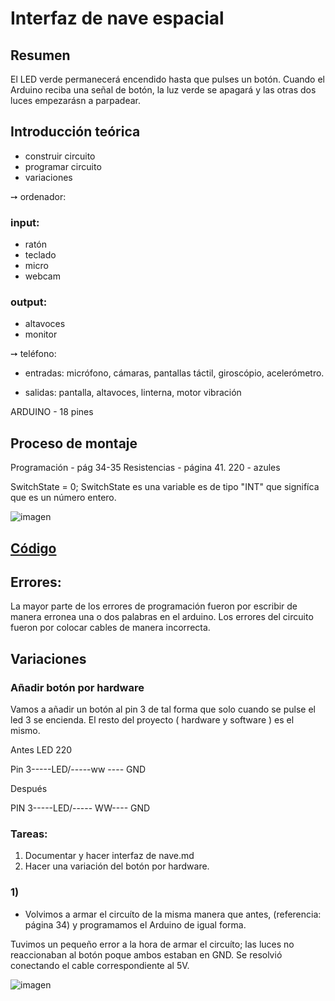 # Interfaz de nave espacial

## Resumen

 El LED verde permanecerá encendido hasta que pulses un botón. Cuando el Arduino reciba una señal de botón, la luz verde
se apagará y las otras dos luces empezarásn a parpadear.
## Introducción teórica

- construir circuito
- programar circuito
- variaciones


➙ ordenador: 

 ### input:  

- ratón
- teclado
- micro
- webcam

### output:

- altavoces
- monitor

➙ teléfono:

- entradas: micrófono, cámaras, pantallas táctil, giroscópio, acelerómetro.

- salidas: pantalla, altavoces, linterna, motor vibración

ARDUINO - 18 pines

## Proceso de montaje

Programación - pág 34-35
Resistencias - página 41. 220 - azules

SwitchState = 0;
SwitchState es una variable es de tipo "INT" que signifíca que es un número entero.

![imagen](https://user-images.githubusercontent.com/90753482/137898334-132197f3-919d-458d-987a-c5313d63964a.png)


## [Código](https://github.com/jjksimp/arduino/blob/main/interfaz_de_nave_espacial2.ino)

## Errores:

La mayor parte de los errores de programación fueron por escribir de manera erronea una o dos palabras en el arduino.
Los errores del circuito fueron por colocar cables de manera incorrecta.


## Variaciones

### Añadir botón por hardware
Vamos a añadir un botón al pin 3 de tal forma que solo cuando se pulse el led 3 se encienda. El resto del proyecto
( hardware y software ) es el mismo.

   Antes    LED   220 

Pin 3-----LED/-----ww ---- GND

   Después

PIN 3-----LED/-----  WW---- GND


### Tareas:
1) Documentar y hacer interfaz de nave.md
2) Hacer una variación del botón por hardware.



### 1)

- Volvimos a armar el circuíto de la misma manera que antes, (referencia: página 34) y programamos el Arduino
de igual forma. 

Tuvimos un pequeño error a la hora de armar el circuíto; las luces no reaccionaban al botón poque ambos estaban en GND. Se resolvió conectando el cable correspondiente al 5V.

![imagen](/home/usuario/Descargas/20211026_102836.jpg)




